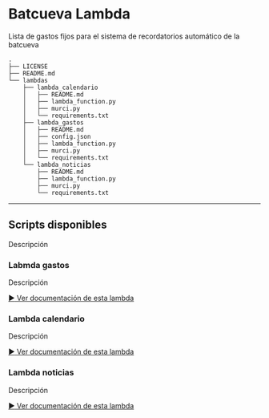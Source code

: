 # Batcueva Lambda

Lista de gastos fijos para el sistema de recordatorios automático de la batcueva

```
.
├── LICENSE
├── README.md
└── lambdas
    ├── lambda_calendario
    │   ├── README.md
    │   ├── lambda_function.py
    │   ├── murci.py
    │   └── requirements.txt
    ├── lambda_gastos
    │   ├── README.md
    │   ├── config.json
    │   ├── lambda_function.py
    │   ├── murci.py
    │   └── requirements.txt
    └── lambda_noticias
        ├── README.md
        ├── lambda_function.py
        ├── murci.py
        └── requirements.txt
```
---

## Scripts disponibles

Descripción


### Labmda gastos

Descripción

[:arrow_forward: Ver documentación de esta lambda](./lambdas/lambda_gastos/README.md)


### Lambda calendario

Descripción

[:arrow_forward: Ver documentación de esta lambda](./lambdas/lambda_calendario/README.md)


### Lambda noticias

Descripción

[:arrow_forward: Ver documentación de esta lambda](./lambdas/lambda_noticias/README.md)
